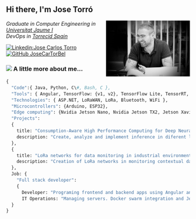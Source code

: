 <h2> Hi there, I'm Jose Torró </h2>

<img align='right' src="./Assets/profile.png" width="230">

<p>
  <em>Graduate in Computer Engineering  in <a href="https://www.uji.es/">Universitat Jaume I</a>
</br>
  DevOps in <a href="https://www.torrecid.com/es/indice/">Torrecid Spain</a>
</em>
</p>


[![Linkedin:Jose Carlos Torro](https://img.shields.io/badge/-Jose_Carlos_Torro-blue?style=flat-square&logo=Linkedin&logoColor=white&link=https://www.linkedin.com/in/jose-carlos-torr%C3%B3-a94b67194/)](https://www.linkedin.com/in/jose-carlos-torr%C3%B3-a94b67194/)
[![GitHub JoseCarTorBel](https://img.shields.io/github/followers/JoseCarTorBel?label=follow&style=social)](https://github.com/JoseCarTorBel)


### <img src="https://media.giphy.com/media/VgCDAzcKvsR6OM0uWg/giphy.gif" width="50"> A little more about me...  

```Python
{
  "Code":{ Java, Python, C\#, Bash, C },
  "Tools": { Angular, TensorFlow: {v1, v2}, TensorFlow Lite, TensorRT, SQL Server, Android },
  "Technologies": { ASP.NET, LoRaWAN, LoRa, Bluetooth, WiFi },
  "Microcontrollers": {Arduino, ESP32},
  "Edge computing": {Nvidia Jetson Nano, Nvidia Jetson TX2, Jetson Xavier NX, Google Coral dev board, Raspberry Pi},  
  "Projects": 
  {
    title: "Consumption-Aware High Performance Computing for Deep Neural Networks",
    description: "Create, analyze and implement inference in diferent low consumption systems as Nvidia Jetson Nano"
  },
  {
    title: "LoRa networks for data monitoring in industrial environments",
    description: "Creation of LoRa networks in monitoring contextual data such as temperature, humidity or gas levels"
  },
  Job: {
    "Full stack developer":
    { 
      Developer: "Programing frontend and backend apps using Angular and ASP.NET",
      IT Operations: "Managing servers. Docker swarm integration and Jenkins."
  }
}
```




